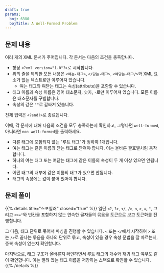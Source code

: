 ```yaml
---
draft: true
params:
  boj: 6380
  bojTitle: A Well-Formed Problem
---
```


## 문제 내용

여러 개의 XML 문서가 주어집니다. 각 문서는 다음의 조건을 충족합니다.

* 항상 `<?xml version="1.0"?>`로 시작합니다.
* 위의 줄을 제외한 모든 내용은 `<여는-태그>`, `</닫는-태그>`, `<여닫는-태그/>`와 XML 요소가 없는 텍스트로만 이루어져 있습니다.
  * 여는 태그와 여닫는 태그는 속성(attribute)을 포함할 수 있습니다.
* 태그 이름과 속성 이름은 영어 대소문자, 숫자, `-`로만 이루어져 있습니다. 모든 이름은 대소문자를 구별합니다.
* 속성의 값은 `""`로 감싸져 있습니다.

전체 입력은 `<?end?>`로 종료됩니다.

이때, 각 문서에 대해 다음의 조건을 모두 충족하는지 확인하고, 그렇다면 `well-formed`, 아니라면 `non well-formed`를 출력하세요.

* 다른 태그에 포함되지 않는 "루트 태그"가 정확히 1개입니다.
* 여는 태그는 같은 이름의 닫는 태그로 닫혀야 합니다. 이는 올바른 괄호열처럼 동작합니다.
* 하나의 여는 태그 또는 여닫는 태그에 같은 이름의 속성이 두 개 이상 있으면 안됩니다.
* 어떤 태그의 내부에 같은 이름의 태그가 있으면 안됩니다.
* 태그의 속성에는 값이 붙어 있어야 합니다.

## 문제 풀이

{{% details title="스포일러" closed="true" %}}
일단 <code>&lt;?</code>, <code>?&gt;</code>, <code>&lt;/</code>, <code>/&gt;</code>, <code>&lt;</code>, <code>&gt;</code>, <code>=</code>, <code>"</code>, 그리고 <code>&lt;&gt;="</code>와 빈칸을 포함하지 않는 연속한 글자들의 묶음을 토큰으로 보고 토큰화를 진행합니다.

그 다음, 태그 단위로 묶어서 파싱을 진행할 수 있습니다. `<` 또는 `</`에서 시작하여 `>` 또는 `/>`로 끝나는 묶음을 하나의 단위로 묶고, 속성이 있을 경우 속성 문법을 잘 따르는지, 중복 속성이 없는지 확인합니다.

마지막으로, 태그 구조가 올바른지 확인하면서 루트 태그의 개수와 재귀 태그 여부도 같이 확인합니다. 이는 열려 있는 태그 이름을 저장하는 스택으로 확인할 수 있습니다.
{{% /details %}}
